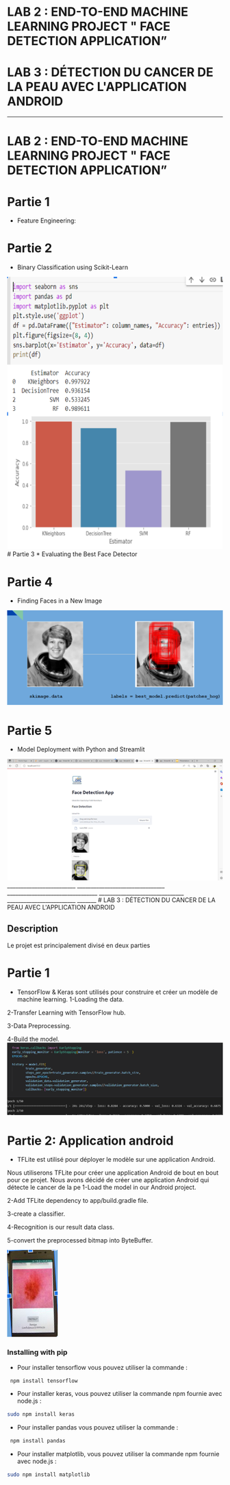 
  # LAB 2 : END-TO-END MACHINE LEARNING PROJECT  " FACE DETECTION APPLICATION”
  # LAB 3 : DÉTECTION DU CANCER DE LA PEAU AVEC L'APPLICATION ANDROID
*******************************************************************************************************************************************************************



  # LAB 2 : END-TO-END MACHINE LEARNING PROJECT  " FACE DETECTION APPLICATION”
# Partie 1 
* Feature Engineering:
# Partie 2
* Binary Classification using Scikit-Learn
<img src="Ca.PNG" />
# Partie 3
* Evaluating the Best Face Detector

# Partie 4 
* Finding Faces in a New Image

<img src="partie4.PNG"/>

# Partie 5 
* Model Deployment with Python and Streamlit

<img src="tp2.PNG"/>
_________________________   ________________________________  _________________________________  _______________________________  _________________________  _______
 # LAB 3 : DÉTECTION DU CANCER DE LA PEAU AVEC L'APPLICATION ANDROID

## Description

Le projet est principalement divisé en deux parties 

# Partie 1 
* TensorFlow & Keras sont utilisés pour construire et créer un modèle de machine learning.
1-Loading the data.

2-Transfer Learning with TensorFlow hub.

3-Data Preprocessing.

4-Build the model.
<img src="tp3.PNG" />

# Partie 2: Application android 
* TFLite est utilisé pour déployer le modèle sur une application Android.

Nous utiliserons TFLite pour créer une application Android de bout en bout pour ce projet. Nous avons décidé de créer une application Android qui détecte le cancer de la pe
1-Load the model in our Android project.

2-Add TFLite dependency to app/build.gradle file.

3-create a classifier.

4-Recognition is our result data class.

5-convert the preprocessed bitmap into ByteBuffer.





<img src="image4.PNG"/>





### Installing with pip
*  Pour installer tensorflow  vous pouvez utiliser la commande  :
```bash
 npm install tensorflow
```

* Pour installer  keras, vous pouvez utiliser la commande npm fournie avec node.js :
 ```bash
 sudo npm install keras
```
*  Pour installer  pandas  vous pouvez utiliser la commande  :
```bash
 npm install pandas
```

* Pour installer  matplotlib, vous pouvez utiliser la commande npm fournie avec node.js :
 ```bash
 sudo npm install matplotlib 
```
